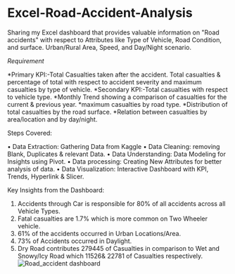# Excel-Road-Accident-Analysis
Sharing my Excel dashboard that provides valuable information on "Road accidents" with respect to Attributes like Type of Vehicle, Road Condition, and surface. Urban/Rural Area, Speed, and
Day/Night scenario.

*Requirement*

*Primary KPI:-Total Casualties taken after the accident.
Total casualties & percentage of total with respect to accident severity and maximum casualties by type of vehicle.
*Secondary KPI:-Total casualties with respect to vehicle type.
*Monthly Trend showing a comparison of casualties for the current & previous year.
*maximum casualties by road type.
*Distribution of total casualties by the road surface.
*Relation between casualties by area/location and by day/night.

Steps Covered:

• Data Extraction: Gathering Data from Kaggle
• Data Cleaning: removing Blank, Duplicates & relevant Data.
• Data Understanding: Data Modeling for Insights using Pivot.
• Data processing: Creating New Attributes for better analysis of data.
• Data Visualization: Interactive Dashboard with KPI, Trends, Hyperlink & Slicer.

Key Insights from the Dashboard:

1. Accidents through Car is responsible for 80% of all accidents across all Vehicle Types.
2. Fatal casualties are 1.7% which is more common on Two Wheeler vehicle.
3. 61% of the accidents occurred in Urban Locations/Area.
4. 73% of Accidents occurred in Daylight.
5. Dry Road contributes 279445 of Casualties in comparison to Wet and Snowy/Icy Road which 11526& 22781 of Casualties respectively.
![Road_accident dashboard](https://user-images.githubusercontent.com/128074200/234473944-dc25008c-f8fd-42cb-b943-7ab404493363.jpg)
